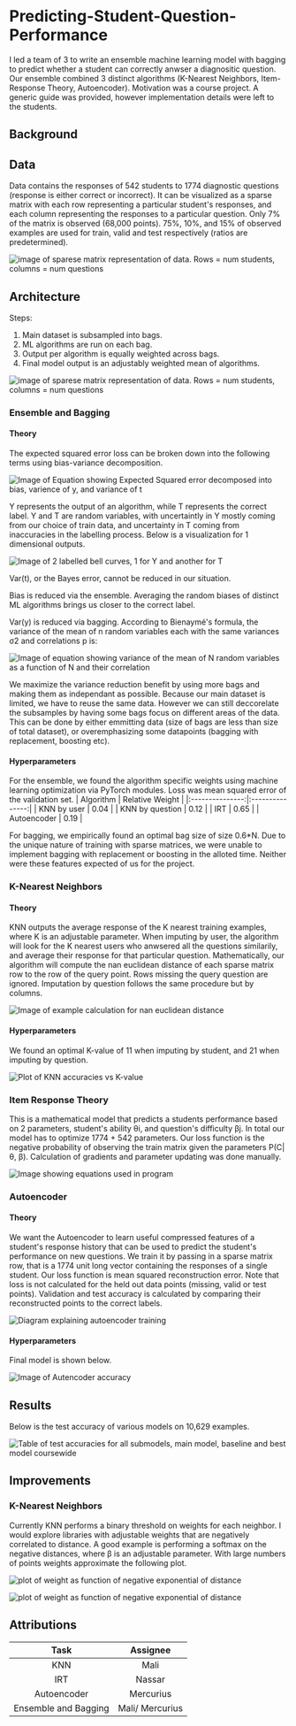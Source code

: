 # Predicting-Student-Question-Performance
I led a team of 3 to write an ensemble machine learning model with bagging to predict whether a student can correctly anwser a diagnositic question. Our ensemble combined 3 distinct algorithms (K-Nearest Neighbors, Item-Response Theory, Autoencoder). Motivation was a course project. A generic guide was provided, however implementation details were left to the students.

## Background


## Data
Data contains the responses of 542 students to 1774 diagnostic questions (response is either correct or incorrect). It can be visualized as a sparse matrix with each row representing a particular student's responses, and each column representing the responses to a particular question. Only 7% of the matrix is observed (68,000 points). 75%, 10%, and 15% of observed examples are used for train, valid and test respectively (ratios are predetermined). 

![image of sparese matrix representation of data. Rows = num students, columns = num questions](images/sparse_matrix.png)

## Architecture
Steps:
1. Main dataset is subsampled into bags.
2. ML algorithms are run on each bag.
3. Output per algorithm is equally weighted across bags.
4. Final model output is an adjustably weighted mean of algorithms.

![image of sparese matrix representation of data. Rows = num students, columns = num questions](images/Architecture.png)

### Ensemble and Bagging

#### Theory
The expected squared error loss can be broken down into the following terms using bias-variance decomposition.

![Image of Equation showing Expected Squared error decomposed into bias, varience of y, and variance of t](images/bias_variance.png)

Y represents the output of an algorithm, while T represents the correct label. Y and T are random variables, with uncertaintly in Y mostly coming from our choice of train data, and uncertainty in T coming from inaccuracies in the labelling process. Below is a visualization for 1 dimensional outputs.

![Image of 2 labelled bell curves, 1 for Y and another for T](images/bias_variance_plot.png)

Var(t), or the Bayes error, cannot be reduced in our situation.

Bias is reduced via the ensemble. Averaging the random biases of distinct ML algorithms brings us closer to the correct label.

Var(y) is reduced via bagging. According to Bienaymé's formula, the variance of the mean of n random variables each with the same variances σ2 and correlations p is:

![Image of equation showing variance of the mean of N random variables as a function of N and their correlation](images/var_of_mean.PNG)

We maximize the variance reduction benefit by using more bags and making them as independant as possible. Because our main dataset is limited, we have to reuse the same data. However we can still deccorelate the subsamples by having some bags focus on different areas of the data. This can be done by either emmitting data (size of bags are less than size of total dataset), or overemphasizing some datapoints (bagging with replacement, boosting etc).

#### Hyperparameters
For the ensemble, we found the algorithm specific weights using machine learning optimization via PyTorch modules. Loss was mean squared error of the validation set. 
|    Algorithm    | Relative Weight |
|:---------------:|:---------------:|
| KNN by user     |       0.04      |
| KNN by question |       0.12      |
| IRT             |       0.65      |
| Autoencoder     |       0.19      |

For bagging, we empirically found an optimal bag size of size 0.6\*N. Due to the unique nature of training with sparse matrices, we were unable to  implement bagging with replacement or boosting in the alloted time. Neither were these features expected of us for the project.

### K-Nearest Neighbors
#### Theory
KNN outputs the average response of the K nearest training examples, where K is an adjustable parameter. When imputing by user, the algorithm will look for the K nearest users who anwsered all the questions similarily, and average their response for that particular question. Mathematically, our algorithm will compute the nan euclidean distance of each sparse matrix row to the row of the query point. Rows missing the query question are ignored. Imputation by question follows the same procedure but by columns.

![Image of example calculation for nan euclidean distance](images/nan_distance.PNG)

#### Hyperparameters
We found an optimal K-value of 11 when imputing by student, and 21 when imputing by question.

![Plot of KNN accuracies vs K-value](images/KNN_optimization.png)

### Item Response Theory
This is a mathematical model that predicts a students performance based on 2 parameters, student's ability θi, and question's difficulty βj. In total our model has to optimize 1774 + 542 parameters. Our loss function is the negative probability of observing the train matrix given the parameters P(C|θ, β). Calculation of gradients and parameter updating was done manually.

![Image showing equations used in program](images/IRT_equations.PNG)

### Autoencoder
#### Theory
We want the Autoencoder to learn useful compressed features of a student's response history that can be used to predict the student's performance on new questions. We train it by passing in a sparse matrix row, that is a 1774 unit long vector containing the responses of a single student. Our loss function is mean squared reconstruction error. Note that loss is not calculated for the held out data points (missing, valid or test points). Validation and test accuracy is calculated by comparing their reconstructed points to the correct labels.

![Diagram explaining autoencoder training](images/Autoencoder_train.png)

#### Hyperparameters
Final model is shown below.

![Image of Autencoder accuracy](images/autoencoder.png)

## Results
Below is the test accuracy of various models on 10,629 examples.

![Table of test accuracies for all submodels, main model, baseline and best model coursewide](images/results.PNG)

## Improvements
### K-Nearest Neighbors
Currently KNN performs a binary threshold on weights for each neighbor. I would explore libraries with adjustable weights that are negatively correlated to distance. A good example is performing a softmax on the negative distances, where β is an adjustable parameter. With large numbers of points weights approximate the following plot.

![plot of weight as function of negative exponential of distance](images/KNN_weight.PNG)

![plot of weight as function of negative exponential of distance](images/KNN_improvement.PNG)

## Attributions
|         Task         |     Assignee    |
|:--------------------:|:---------------:|
| KNN                  |       Mali      |
| IRT                  |      Nassar     |
| Autoencoder          |    Mercurius    |
| Ensemble and Bagging | Mali/ Mercurius |

